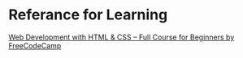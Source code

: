 # Referance for Learning
[Web Development with HTML & CSS – Full Course for Beginners by FreeCodeCamp](https://youtu.be/dX8396ZmSPk?si=se7fgBIlxGRtLgIm)